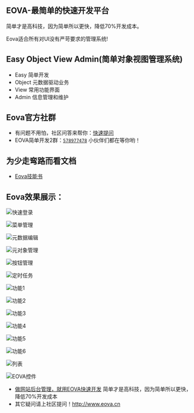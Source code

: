 ## EOVA-最简单的快速开发平台
简单才是高科技，因为简单所以更快，降低70%开发成本。

Eova适合所有对UI没有严苛要求的管理系统!

## Easy Object View Admin(简单对象视图管理系统)
- Easy   简单开发
- Object 元数据驱动业务
- View   常用功能界面
- Admin  信息管理和维护

## Eova官方社群
- 有问题不用怕，社区问答来帮你：[快速提问](http://www.eova.cn/qa)
- EOVA简单开发2群：[`578977478`](http://shang.qq.com/wpa/qunwpa?idkey=609f3d241e86ad3ae5995547036b1e4a07e424d3e7030bc3231b85da0e2a0e03) 小伙伴们都在等你哟！

## 为少走弯路而看文档
- [Eova技能书](http://doc.eova.cn)

Eova效果展示：
------------------------
![快速登录](http://ogl0lwonq.bkt.clouddn.com/img/login.png)

![菜单管理](http://ogl0lwonq.bkt.clouddn.com/img/menu.png)

![元数据编辑](http://ogl0lwonq.bkt.clouddn.com/img/meta.png)

![元对象管理](http://ogl0lwonq.bkt.clouddn.com/img/metaadmin.png)

![按钮管理](http://ogl0lwonq.bkt.clouddn.com/img/btn.png)

![定时任务](http://ogl0lwonq.bkt.clouddn.com/img/job.png)

![功能1](http://ogl0lwonq.bkt.clouddn.com/img/eova01.png)

![功能2](http://ogl0lwonq.bkt.clouddn.com/img/eova02.png)

![功能3](http://ogl0lwonq.bkt.clouddn.com/img/eova03.png)

![功能4](http://ogl0lwonq.bkt.clouddn.com/img/eova04.png)

![功能5](http://ogl0lwonq.bkt.clouddn.com/img/eova05.png)

![功能6](http://ogl0lwonq.bkt.clouddn.com/img/eova06.png)

![列表](http://ogl0lwonq.bkt.clouddn.com/img/eovalist.png)

![EOVA控件](http://ogl0lwonq.bkt.clouddn.com/img/eovaform.png)

* [做网站后台管理，就用EOVA快速开发](http://www.eova.cn) 简单才是高科技，因为简单所以更快，降低70%开发成本
* 其它疑问请上社区提问！http://www.eova.cn